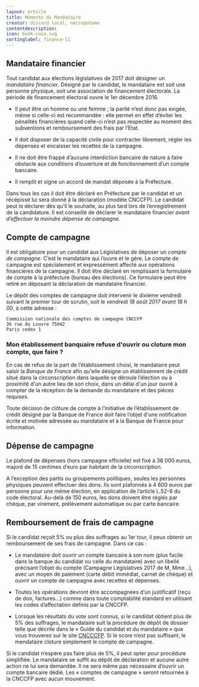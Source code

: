 ```yaml
---
layout: article
title: Mémento du Mandataire
creator: discord local, necropotame
contentdescription:
icon: book-coin.svg
sortinglabel: finance-l1
---
```


## Mandataire financier

Tout candidat aux élections législatives de 2017 doit désigner un *mandataire financier*. Désigné par le candidat, le mandataire est soit une personne physique, soit une association de financement électorale. La période de financement électoral ouvre le 1er décembre 2016.

- Il peut être un homme ou une femme ; la parité n’est donc pas exigée, même si celle-ci est recommandée : elle permet en effet d’éviter les pénalités financières quand celle-ci n’est pas respectée au moment des subventions et remboursement des frais par l’Etat.

- Il doit disposer de la capacité civile pour contracter librement, régler les dépenses et encaisser les recettes de la campagne.

- Il ne doit être frappé d’aucune interdiction bancaire de nature à faire obstacle aux conditions d’ouverture et de fonctionnement d’un compte bancaire.

- Il remplit et signe un accord de mandat déposée à la Préfecture.

Dans tous les cas il doit être déclaré en Préfecture par le candidat et un récépissé lui sera donné à la déclaration (modèle CNCCFP). Le candidat peut le déclarer dès qu’il le souhaite, au plus tard lors de l’enregistrement de la candidature. Il est conseillé de déclarer le mandataire financier *avant d’effectuer la moindre dépense de campagne*.

## Compte de campagne

Il est obligatoire pour un candidat aux Législatives de déposer un *compte de campagne*. C’est le mandataire qui l’ouvre et le gère. Le compte de campagne est spécialement et expressément affecté aux opérations financières de la campagne. Il doit être déclaré en remplissant la formulaire de compte à la préfecture (bureau des élections). Ce formulaire peut être retiré en déposant la déclaration de mandataire financier.

Le dépôt des comptes de campagne doit intervenir le dixième vendredi suivant le premier tour de scrutin, soit le *vendredi 18 août 2017 avant 18 h 00*, à cette adresse :

```
Commission nationale des comptes de campagne CNCCFP
36 rue du Louvre 75042
Paris cedex 1
```

### Mon établissement banquaire refuse d'ouvrir ou cloture mon compte, que faire ?

En cas de refus de la part de l’établissement choisi, le mandataire peut saisir la *Banque de France* afin qu'elle désigne un établissement de crédit situé dans la circonscription dans laquelle se déroule l’élection ou à proximité d'un autre lieu de son choix, dans un délai d'un jour ouvré à compter de la réception de la demande du mandataire et des pièces requises.

Toute décision de clôture de compte à l’initiative de l’établissement de crédit désigné par la Banque de France doit faire l’objet d'une notification écrite et motivée adressée au mandataire et à la Banque de France pour information.

## Dépense de campagne

Le plafond de dépenses (hors campagne officielle) est fixé à 38 000 euros, majoré de 15 centimes d’euro par habitant de la circonscription.

A l’exception des partis ou groupements politiques, seules les personnes physiques peuvent effectuer des dons. Ils sont plafonnés à 4 600 euros par personne pour une même élection, en application de l’article L.52-8 du code électoral. Au-delà de 150 euros, les dons doivent être réglés par chèque, par virement, prélèvement automatique ou par carte bancaire.

## Remboursement de frais de campagne

Si le candidat reçoit 5% ou plus des suffrages au 1er tour, il peux obtenir un remboursement de ses frais de campagne. Dans ce cas :

- Le mandataire doit ouvrir un compte bancaire à son nom (plus facile dans la banque du candidat ou celle du mandataire) avec un libellé précisant l’objet du compte (Campagne Législatives 2017 de M, Mme…), avec un moyen de paiement (carte débit immédiat, carnet de chèque) et ouvrir un compte de campagne avec recettes et dépenses.

- Toutes les opérations devront être accompagnées d’un justificatif (reçu de don, factures…) comme dans toute comptabilité standard en utilisant les codes d’affectation définis par la CNCCFP.

- Lorsque les résultats du vote sont connus, si le candidat obtient plus de 5% des suffrages, le mandataire suit la procédure de dépôt de dossier telle que décrite dans le « Guide du candidat et du mandataire » que vous trouverez sur le site [CNCCCFP](http://www.cnccfp.fr/index.php?art=734). Si le score n’est pas suffisant, le mendataire cloture simplement le compte de campagne.

Si le candidat n’espère pas faire plus de 5%, il peut opter pour procédure simplifiée. Le mandataire se suffit au dépôt de déclaration et aucune autre action ne lui sera demandée. Il ne sera même pas nécessaire d’ouvrir un compte bancaire dédié. Les « comptes de campagne » seront retournée à la CNCCFP avec aucun mouvement.
